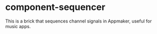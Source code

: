 component-sequencer
===================

This is a brick that sequences channel signals in Appmaker, useful for music apps.
